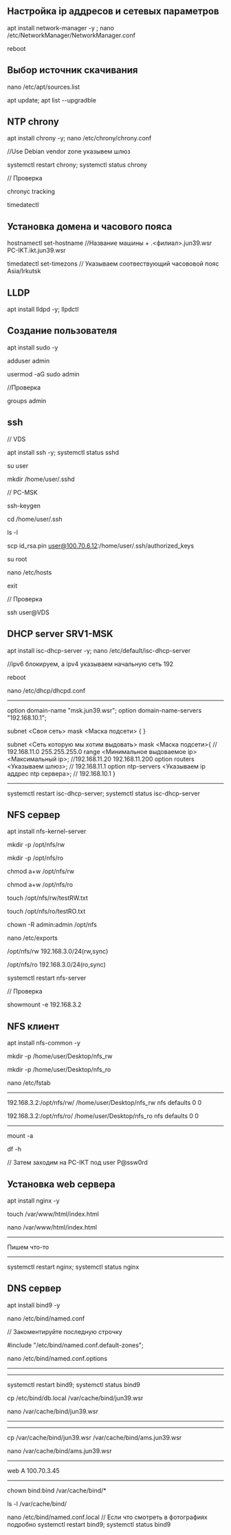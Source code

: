 ## Настройка ip аддресов и сетевых параметров

apt install network-manager -y ; nano /etc/NetworkManager/NetworkManager.conf

reboot

## Выбор источник скачивания

nano /etc/apt/sources.list

apt update; apt list --upgradble

## NTP chrony

apt install chrony -y; nano /etc/chrony/chrony.conf

//Use Debian vendor zone указывем шлюз

systemctl restart chrony; systemctl status chrony

// Проверка

chronyc tracking

timedatectl

## Установка домена и часового пояса

hostnamectl set-hostname //Название машины + .<филиал>.jun39.wsr  PC-IKT.ikt.jun39.wsr

timedatectl set-timezons // Указываем соотвествующий часововой пояс Asia/Irkutsk

## LLDP

apt install lldpd -y; llpdctl

## Создание пользователя

apt install sudo -y

adduser admin

usermod -aG sudo admin

//Проверка

groups admin

## ssh

// VDS

apt install ssh -y; systemctl status sshd

su user

mkdir /home/user/.sshd

// PC-MSK

ssh-keygen

cd /home/user/.ssh

ls -l

scp id_rsa.pin user@100.70.6.12:/home/user/.ssh/authorized_keys

su root

nano /etc/hosts

exit

// Проверка

ssh user@VDS


## DHCP server SRV1-MSK

apt install isc-dhcp-server -y; nano /etc/default/isc-dhcp-server

//ipv6 блокируем, а ipv4 указываем начальную сеть 192

reboot

nano /etc/dhcp/dhcpd.conf

_____________________________

option domain-name "msk.jun39.wsr";
option domain-name-servers "192.168.10.1";

subnet <Своя сеть> mask <Маска подсети> {
}

subnet <Сеть которую мы хотим выдовать> mask <Маска подсети>{ // 192.168.11.0 255.255.255.0
    range <Минимальное выдоваемое ip> <Максимальный ip>;  //192.168.11.20 192.168.11.200
    option routers <Указываем шлюз>;  // 192.168.11.1
    option ntp-servers <Указываем ip аддрес ntp сервера>;  // 192.168.10.1
}
_____________________________

systemctl restart isc-dhcp-server; systemctl status isc-dhcp-server

## NFS сервер

apt install nfs-kernel-server

mkdir -p /opt/nfs/rw

mkdir -p /opt/nfs/ro

chmod a+w /opt/nfs/rw

chmod a+w /opt/nfs/ro

touch /opt/nfs/rw/testRW.txt

touch /opt/nfs/ro/testRO.txt

chown -R admin:admin /opt/nfs

nano /etc/exports

/opt/nfs/rw 192.168.3.0/24(rw,sync)

/opt/nfs/ro 192.168.3.0/24(ro,sync)

systemctl restart nfs-server

// Проверка

showmount -e 192.168.3.2

## NFS клиент

apt install nfs-common -y

mkdir -p /home/user/Desktop/nfs_rw

mkdir -p /home/user/Desktop/nfs_ro

nano /etc/fstab

_____________________________

192.168.3.2:/opt/nfs/rw/ /home/user/Desktop/nfs_rw nfs defaults 0 0

192.168.3.2:/opt/nfs/ro/ /home/user/Desktop/nfs_ro nfs defaults 0 0

_____________________________

mount -a

df -h

// Затем заходим на PC-IKT под user P@ssw0rd

## Установка web сервера

apt install nginx -y

touch /var/www/html/index.html

nano /var/www/html/index.html

_____________________________

Пишем что-то

_____________________________

systemctl restart nginx; systemctl status nginx

## DNS сервер

apt install bind9 -y

nano /etc/bind/named.conf

// Закоментируйте последную строчку

#include "/etc/bind/named.conf.default-zones";

nano /etc/bind/named.conf.options

_____________________________

_____________________________

systemctl restart bind9; systemctl status bind9

cp /etc/bind/db.local /var/cache/bind/jun39.wsr

nano /var/cache/bind/jun39.wsr

_____________________________

_____________________________

cp /var/cache/bind/jun39.wsr /var/cache/bind/ams.jun39.wsr

nano /var/cache/bind/ams.jun39.wsr

_____________________________

web A 100.70.3.45

_____________________________

chown bind:bind /var/cache/bind/*

ls -l /var/cache/bind/

nano /etc/bind/named.conf.local
// Если что смотреть в фотографиях подробно
systemctl restart bind9; systemctl status bind9


